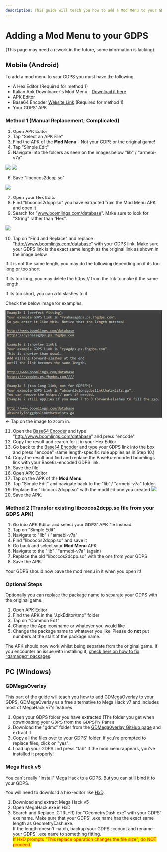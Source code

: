 ```yaml
---
description: This guide will teach you how to add a Mod Menu to your GDPS on mobile and PC.
---
```


# Adding a Mod Menu to your GDPS

(This page may need a rework in the future, some information is lacking)

## Mobile (Android)

To add a mod menu to your GDPS you must have the following.

* A Hex Editor (Required for method 1)
* Italian Apk Downloader's Mod Menu - [Download it here](https://www.youtube.com/watch?v=YNF\_wk7uMuA)
* APK Editor
* Base64 Encoder [Website Link](https://www.base64encode.org/) (Required for method 1)
* Your GDPS' APK

### Method 1 (Manual Replacement; Complicated)

1. Open APK Editor
2. Tap "Select an APK File"
3. Find the APK of the **Mod Menu** - Not your GDPS or the original game!
4. Tap "Simple Edit"
5. Navigate into the folders as seen on the images below "lib" / "armebi-v7a" 

&#x20;![](../.gitbook/assets/Screenshot\_20230923-121906-751.png) ![](../.gitbook/assets/Screenshot\_20230923-121920-007.png)

6. Save "libcocos2dcpp.so"

&#x20;![](../.gitbook/assets/Screenshot\_20230923-121944-133.png)

7. Open your Hex Editor
8. Find "libcocos2dcpp.so" you have extracted from the Mod Menu APK and open it
9. Search for "www.boomlings.com/database". Make sure to look for "String" rather than "Hex".

&#x20;![](../.gitbook/assets/Screenshot\_20230923-122017-727.png)

10. Tap on "Find and Replace" and replace "http://www.boomlings.com/database" with your GDPS link. Make sure your GDPS link is the exact same length as the original link as shown in the image below

If it is not the same length, you may do the following depending on if its too long or too short

If its too long, you may delete the https:// from the link to make it the same length.

If its too short, you can add slashes to it.

Check the below image for examples:

![](<../.gitbook/assets/image (1).png>) <- Tap on the image to zoom in.

11. Open the [Base64 Encoder](https://www.base64encode.org) and type "http://www.boomlings.com/database" and press "encode"
12. Copy the result and search for it in your Hex Editor
13. Go back to the [Base64 Encoder](https://www.base64encode.org) and type your GDPS link into the box and press "encode" (same length-specific rule applies as in Step 10.)
14. Copy the result and find and replace the Base64-encoded boomlings link with your Base64-encoded GDPS link.
15. Save the file
16. Open APK Editor
17. Tap on the APK of the **Mod Menu**
18. Tap "Simple Edit" and navigate back to the "lib" / "armebi-v7a" folder.
19. Replace the "libcocos2dcpp.so" with the modified one you created ![](../.gitbook/assets/Screenshot\_20230923-122109-054.png)
20. Save the APK.

### Method 2 (Transfer existing libcocos2dcpp.so file from your GDPS APK)

1. Go into APK Editor and select your GDPS' APK file instead
2. Tap on "Simple Edit"
3. Navigate to "lib" / "armebi-v7a"
4. Find "libcocos2dcpp.so" and save it
5. Go back and select your **Mod Menu** APK
6. Navigate to the "lib" / "armebi-v7a" (again)
7. Replace the old "libcocos2dcpp.so" with the one from your GDPS
8. Save the APK.

Your GDPS should now bave the mod menu in it when you open it!

### Optional Steps
Optionally you can replace the package name to separate your GDPS with the original game.

1. Open APK Editor
2. Find the APK in the "ApkEditor/tmp" folder
3. Tap on "Common Edit"
4. Change the App icon/name or whatever you would like
5. Change the package name to whatever you like. Please do **not** put numbers at the start of the package name.

The APK should now work whilst being separate from the original game. If you encounter an issue with installing it, [check here on how to fix "damaged" packages](../faq/package-parsing-error-android.md).

## PC (Windows)

### GDMegaOverlay

This part of the guide will teach you how to add GDMegaOverlay to your GDPS, GDMegaOverlay us a free alternative to Mega Hack v7 and includes most of MegaHack v7's features

1. Open your GDPS folder you have extracted (The folder you get when downloading your GDPS from the GDPSFN Panel)
2. Download the "gdmo" folder from the [GDMegaOverlay GitHub page](https://github.com/maxnut/GDMegaOverlay) and extract it
3. Copy all the files over to your GDPS' folder. If you're prompted to replace files, click on "yes".
4. Load up your GDPS and press "tab" if the mod menu appears, you've installed it properly!

### Mega Hack v5

You can't really "install" Mega Hack to a GDPS. But you can still bind it to your GDPS.

You will need to download a hex-editor like [HxD](https://mh-nexus.de/en/downloads.php?product=0).

1. Download and extract Mega Hack v5
2. Open MegaHack.exe in HxD
3. Search and Replace (CTRL+R) for "GeometryDash.exe" with your GDPS' exe name. Make sure that your GDPS' .exe name has the exact same length as GeometryDash.exe.\
   If the length doesn't match, backup your GDPS account and rename your GDPS' .exe name to something fitting.\
   <mark style="color:red;">If HxD prompts "This replace operation changes the file size", do NOT proceed.</mark>
